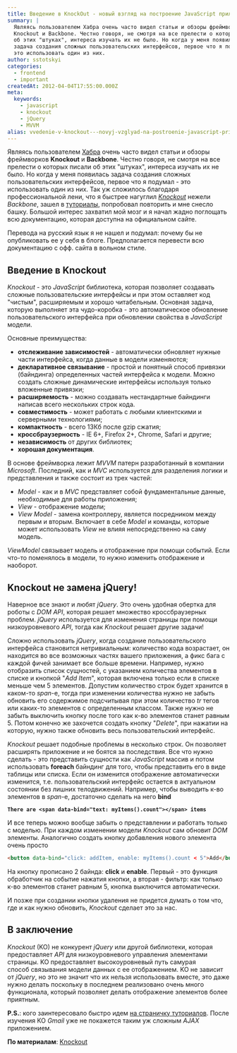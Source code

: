 ```yaml
---
title: Введение в KnockOut - новый взгляд на построение JavaScript приложений
summary: |
  Являясь пользователем Хабра очень часто видел статьи и обзоры фреймворков
  Knockout и Backbone. Честно говоря, не смотря на все прелести о которых писали
  об этих "штуках", интереса изучать их не было. Но когда у меня появилась
  задача создания сложных пользовательских интерфейсов, первое что я подумал -
  это использовать один из них.
author: sstotskyi
categories:
  - frontend
  - important
createdAt: 2012-04-04T17:55:00.000Z
meta:
  keywords:
    - javascript
    - knockout
    - jQuery
    - MVVM
alias: vvedenie-v-knockout---novyj-vzglyad-na-postroenie-javascript-prilozhenij
---
```


Являясь пользователем [Хабра](http://habrahabr.ru "Habr") очень часто видел статьи и обзоры фреймворков **Knockout** и **Backbone**. Честно говоря, не смотря на все прелести о которых писали об этих "штуках", интереса изучать их не было. Но когда у меня появилась задача создания сложных пользовательских интерфейсов, первое что я подумал - это использовать один из них. Так уж сложилось благодаря профессиональной лени, что я быстрее нагуглил _[Knockout](http://knockoutjs.com "Кнокаут")_ нежели _Backbone_, зашел в [туториалы](http://learn.knockoutjs.com/), попробовал повторить и мне снесло башку. Большой интерес захватил мой мозг и я начал жадно поглощать всю документацию, которая доступна на официальном сайте.

Перевода на русский язык я не нашел и подумал: почему бы не опубликовать ее у себя в блоге. Предполагается перевести всю документацию с офф. сайта в вольном стиле.

## Введение в Knockout

_Knockout_ \- это _JavaScript_ библиотека, которая позволяет создавать сложные пользовательские интерфейсы и при этом оставляет код "чистым", расширяемым и хорошо читабельным. Основная задача, которую выполняет эта чудо-коробка - это автоматическое обновление пользовательского интерфейса при обновлении свойства в _JavaScript_ модели.

Основные преимущества:

*   **отслеживание зависимостей** - автоматически обновляет нужные части интерфейса, когда данные в модели изменяются;
*   **декларативное связывание** - простой и понятный способ привязки (байндинга) определенных частей интерфейса к модели. Можно создать сложные динамические интерфейсы используя только вложенные привязки;
*   **расширяемость** \- можно создавать нестандартные байндинги написав всего нескольких строк кода.
*   **совместимость** - может работать с любыми клиентскими и серверными технологиями;
*   **компактность** - всего 13Кб после gzip сжатия;
*   **кроссбраузерность** - IE 6+, Firefox 2+, Chrome, Safari и другие;
*   **независимость** от других библиотек;
*   **хорошая документация**.

В основе фреймворка лежит _MVVM_ патерн разработанный в компании _Microsoft_. Последний, как и _MVC_ используется для разделения логики и представления и также состоит из трех частей:

*   _Model_ - как и в _MVC_ представляет собой фундаментальные данные, необходимые для работы приложения;
*   _View_ - отображение модели;
*   _View Model_ - замена контроллеру, является посредником между первым и вторым. Включает в себе _Model_ и команды, которые может использовать _View_ не влияя непосредственно на саму модель.

_ViewModel_ связывает модель и отображение при помощи событий. Если что-то поменялось в модели, то нужно изменить отображение и наоборот.

## Knockout не замена jQuery!

Наверное все знают и любят _jQuery_. Это очень удобная обертка для роботы с _DOM API_, которая решает множество кроссбраузерных проблем. _jQuery_ используется для изменения страницы при помощи низкоуровневого _API_, тогда как _Knockout_ решает другие задачи!

Сложно использовать _jQuery_, когда создание пользовательского интерфейса становится нетривиальным: количество кода возрастает, он находится во все возможных частях вашего приложения, а фикс бага с каждой фичей занимает все больше времени. Например, нужно отобразить список сущностей, с указанием количества элементов в списке и кнопкой "_Add Item_", которая включена только если в списке меньше чем 5 элементов. Допустим количество строк будет хранится в каком-то _span_\-e, тогда при изменении количества нужно не забыть обновить его содержимое подсчитывая при этом количество _tr_ тегов или каких-то элементов с определенным классом. Также нужно не забыть выключить кнопку после того как к-во элементов станет равным 5. Потом конечно же захочется создать кнопку "_Delete_", при нажатии на которую, нужно также обновить весь пользовательский интерфейс.

_Knockout_ решает подобные проблемы в несколько строк. Он позволяет расширять приложение и не боятся за последствия. Все что нужно сделать - это представить сущности как _JavaScript_ массив и потом использовать **foreach** байндинг для того, чтобы представить его в виде таблицы или списка. Если он изменится отображение автоматически изменится, т.е. пользовательский интерфейс остается в актуальном состоянии без лишних телодвижений. Например, чтобы выводить к-во элементов в _span_\-e, достаточно сделать на него **bind**

**`There are <span data-bind="text: myItems().count"></span> items`**

И все теперь можно вообще забыть о представлении и работать только с моделью. При каждом изменении модели _Knockout_ сам обновит _DOM_ элементы. Аналогично создать кнопку добавления нового элемента очень просто

```html
<button data-bind="click: addItem, enable: myItems().count < 5">Add</button>
```

На кнопку прописано 2 байнда: **click** и **enable**. Первый - это функция обработчик на событие нажатия кнопки, а вторая - фильтр: как только к-во элементов станет равным 5, кнопка выключится автоматически.

И позже при создании кнопки удаления не придется думать о том что, где и как нужно обновить, _Knockout_ сделает это за нас.

## В заключение

_Knockout_ (KO) не конкурент _jQuery_ или другой библиотеки, которая предоставляет _API_ для низкоуровневого управления элементами страницы. KO предоставляет высокоуровневый путь самурая способ связывания модели данных с ее отображением. KO не зависит от _jQuery_, но это не значит что их нельзя использовать вместе, это даже нужно делать поскольку в последнем реализовано очень много функционала, который позволяет делать отображение элементов более приятным.

**P.S.**: кого заинтересовало быстро идем [на страничку туториалов](http://learn.knockoutjs.com/). После изучения KO _Gmail_ уже не покажется таким уж сложным _AJAX_ приложением.

**По материалам**: [Knockout](http://knockoutjs.com/documentation/introduction.html)